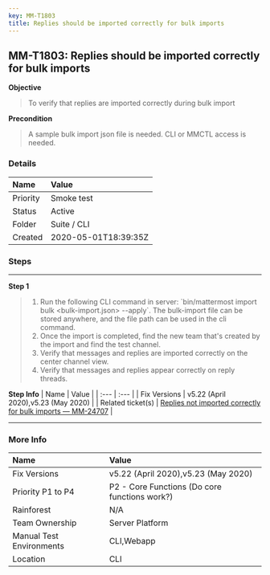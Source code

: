 ```yaml
---
key: MM-T1803
title: Replies should be imported correctly for bulk imports
---
```


## MM-T1803: Replies should be imported correctly for bulk imports

**Objective**

> <article>To verify that replies are imported correctly during bulk import&nbsp;</article>

**Precondition**

> <article>A sample bulk import json file is needed. CLI or MMCTL access is needed.</article>

### Details

| Name     | Value                |
| :------- | :------------------- |
| Priority | Smoke test           |
| Status   | Active               |
| Folder   | Suite / CLI          |
| Created  | 2020-05-01T18:39:35Z |

### Steps

<hr/>

**Step 1**

> <article><ol><li>Run the following CLI command in server: `bin/mattermost import bulk &lt;bulk-import.json&gt; --apply`. The bulk-import file can be stored anywhere, and the file path can be used in the cli command.</li><li>Once the import is completed, find the new team that's created by the import and find the test channel.</li><li>Verify that messages and replies are imported correctly on the center channel view.</li><li>Verify that messages and replies appear correctly on reply threads.</li></ol></article>

**Step Info**
| Name | Value |
| :--- | :--- |
| Fix Versions | v5.22 (April 2020),v5.23 (May 2020) |
| Related ticket(s) | <a href="https://mattermost.atlassian.net/browse/MM-24707">Replies not imported correctly for bulk imports — MM-24707</a> |

<hr/>

### More Info

| Name                     | Value                                         |
| :----------------------- | :-------------------------------------------- |
| Fix Versions             | v5.22 (April 2020),v5.23 (May 2020)           |
| Priority P1 to P4        | P2 - Core Functions (Do core functions work?) |
| Rainforest               | N/A                                           |
| Team Ownership           | Server Platform                               |
| Manual Test Environments | CLI,Webapp                                    |
| Location                 | CLI                                           |
